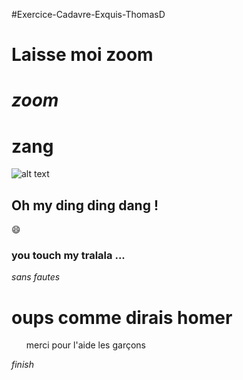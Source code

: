 

#Exercice-Cadavre-Exquis-ThomasD

# Laisse moi zoom
# *zoom*
# **zang**

![alt text](https://pict1.reezocar.com/images/autoscout24.it/RZCATSITF4A57718E7FB/MERCEDES-BENZ-250-00.jpg "BENZ")

## Oh my ding ding dang ! ##
:smile:
### you touch my tralala ... ###


*sans fautes*


<h1>oups comme dirais homer</h1>

<ol>merci pour l'aide les garçons</ol>

_finish_
